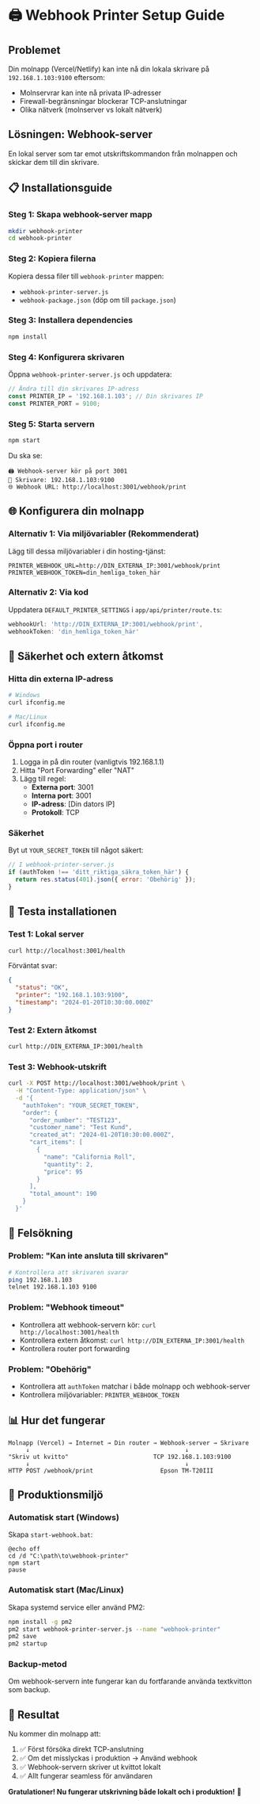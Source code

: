 # 🖨️ Webhook Printer Setup Guide

## Problemet
Din molnapp (Vercel/Netlify) kan inte nå din lokala skrivare på `192.168.1.103:9100` eftersom:
- Molnservrar kan inte nå privata IP-adresser
- Firewall-begränsningar blockerar TCP-anslutningar
- Olika nätverk (molnserver vs lokalt nätverk)

## Lösningen: Webhook-server
En lokal server som tar emot utskriftskommandon från molnappen och skickar dem till din skrivare.

## 📋 Installationsguide

### Steg 1: Skapa webhook-server mapp
```bash
mkdir webhook-printer
cd webhook-printer
```

### Steg 2: Kopiera filerna
Kopiera dessa filer till `webhook-printer` mappen:
- `webhook-printer-server.js`
- `webhook-package.json` (döp om till `package.json`)

### Steg 3: Installera dependencies
```bash
npm install
```

### Steg 4: Konfigurera skrivaren
Öppna `webhook-printer-server.js` och uppdatera:
```javascript
// Ändra till din skrivares IP-adress
const PRINTER_IP = '192.168.1.103'; // Din skrivares IP
const PRINTER_PORT = 9100;
```

### Steg 5: Starta servern
```bash
npm start
```

Du ska se:
```
🖨️ Webhook-server kör på port 3001
📡 Skrivare: 192.168.1.103:9100
🌐 Webhook URL: http://localhost:3001/webhook/print
```

## 🌐 Konfigurera din molnapp

### Alternativ 1: Via miljövariabler (Rekommenderat)
Lägg till dessa miljövariabler i din hosting-tjänst:
```
PRINTER_WEBHOOK_URL=http://DIN_EXTERNA_IP:3001/webhook/print
PRINTER_WEBHOOK_TOKEN=din_hemliga_token_här
```

### Alternativ 2: Via kod
Uppdatera `DEFAULT_PRINTER_SETTINGS` i `app/api/printer/route.ts`:
```javascript
webhookUrl: 'http://DIN_EXTERNA_IP:3001/webhook/print',
webhookToken: 'din_hemliga_token_här'
```

## 🔑 Säkerhet och extern åtkomst

### Hitta din externa IP-adress
```bash
# Windows
curl ifconfig.me

# Mac/Linux
curl ifconfig.me
```

### Öppna port i router
1. Logga in på din router (vanligtvis 192.168.1.1)
2. Hitta "Port Forwarding" eller "NAT"
3. Lägg till regel:
   - **Externa port**: 3001
   - **Interna port**: 3001
   - **IP-adress**: [Din dators IP]
   - **Protokoll**: TCP

### Säkerhet
Byt ut `YOUR_SECRET_TOKEN` till något säkert:
```javascript
// I webhook-printer-server.js
if (authToken !== 'ditt_riktiga_säkra_token_här') {
  return res.status(401).json({ error: 'Obehörig' });
}
```

## 🧪 Testa installationen

### Test 1: Lokal server
```bash
curl http://localhost:3001/health
```

Förväntat svar:
```json
{
  "status": "OK",
  "printer": "192.168.1.103:9100",
  "timestamp": "2024-01-20T10:30:00.000Z"
}
```

### Test 2: Extern åtkomst
```bash
curl http://DIN_EXTERNA_IP:3001/health
```

### Test 3: Webhook-utskrift
```bash
curl -X POST http://localhost:3001/webhook/print \
  -H "Content-Type: application/json" \
  -d '{
    "authToken": "YOUR_SECRET_TOKEN",
    "order": {
      "order_number": "TEST123",
      "customer_name": "Test Kund",
      "created_at": "2024-01-20T10:30:00.000Z",
      "cart_items": [
        {
          "name": "California Roll",
          "quantity": 2,
          "price": 95
        }
      ],
      "total_amount": 190
    }
  }'
```

## 🔧 Felsökning

### Problem: "Kan inte ansluta till skrivaren"
```bash
# Kontrollera att skrivaren svarar
ping 192.168.1.103
telnet 192.168.1.103 9100
```

### Problem: "Webhook timeout"
- Kontrollera att webhook-servern kör: `curl http://localhost:3001/health`
- Kontrollera extern åtkomst: `curl http://DIN_EXTERNA_IP:3001/health`
- Kontrollera router port forwarding

### Problem: "Obehörig"
- Kontrollera att `authToken` matchar i både molnapp och webhook-server
- Kontrollera miljövariabler: `PRINTER_WEBHOOK_TOKEN`

## 📊 Hur det fungerar

```
Molnapp (Vercel) → Internet → Din router → Webhook-server → Skrivare
     ↓                                            ↓
"Skriv ut kvitto"                        TCP 192.168.1.103:9100
     ↓                                            ↓
HTTP POST /webhook/print                   Epson TM-T20III
```

## 🚀 Produktionsmiljö

### Automatisk start (Windows)
Skapa `start-webhook.bat`:
```batch
@echo off
cd /d "C:\path\to\webhook-printer"
npm start
pause
```

### Automatisk start (Mac/Linux)
Skapa systemd service eller använd PM2:
```bash
npm install -g pm2
pm2 start webhook-printer-server.js --name "webhook-printer"
pm2 save
pm2 startup
```

### Backup-metod
Om webhook-servern inte fungerar kan du fortfarande använda textkvitton som backup.

## 🎯 Resultat

Nu kommer din molnapp att:
1. ✅ Först försöka direkt TCP-anslutning
2. ✅ Om det misslyckas i produktion → Använd webhook
3. ✅ Webhook-servern skriver ut kvittot lokalt
4. ✅ Allt fungerar seamless för användaren

**Gratulationer! Nu fungerar utskrivning både lokalt och i produktion!** 🎉 